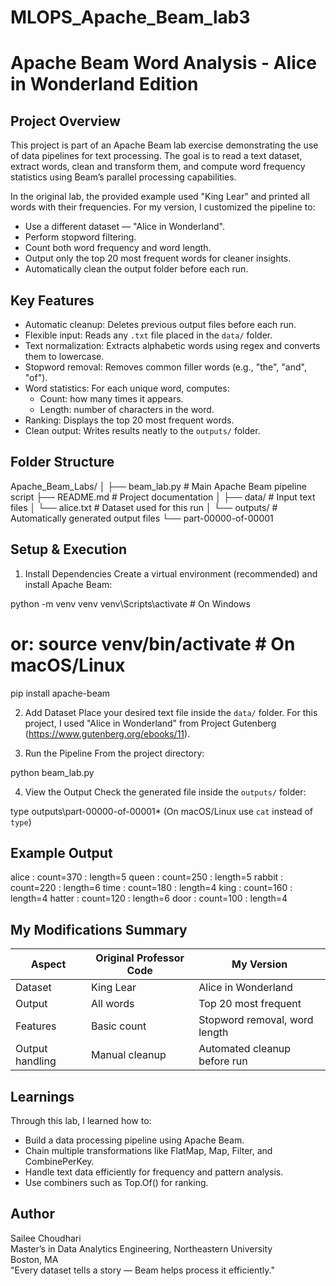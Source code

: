 # MLOPS_Apache_Beam_lab3
# Apache Beam Word Analysis - Alice in Wonderland Edition

## Project Overview
This project is part of an Apache Beam lab exercise demonstrating the use of data pipelines for text processing. The goal is to read a text dataset, extract words, clean and transform them, and compute word frequency statistics using Beam’s parallel processing capabilities.

In the original lab, the provided example used "King Lear" and printed all words with their frequencies. For my version, I customized the pipeline to:
- Use a different dataset — "Alice in Wonderland".
- Perform stopword filtering.
- Count both word frequency and word length.
- Output only the top 20 most frequent words for cleaner insights.
- Automatically clean the output folder before each run.

## Key Features
- Automatic cleanup: Deletes previous output files before each run.
- Flexible input: Reads any `.txt` file placed in the `data/` folder.
- Text normalization: Extracts alphabetic words using regex and converts them to lowercase.
- Stopword removal: Removes common filler words (e.g., "the", "and", "of").
- Word statistics: For each unique word, computes:
  - Count: how many times it appears.
  - Length: number of characters in the word.
- Ranking: Displays the top 20 most frequent words.
- Clean output: Writes results neatly to the `outputs/` folder.

## Folder Structure
Apache_Beam_Labs/
│
├── beam_lab.py                # Main Apache Beam pipeline script
├── README.md                  # Project documentation
│
├── data/                      # Input text files
│   └── alice.txt              # Dataset used for this run
│
└── outputs/                   # Automatically generated output files
    └── part-00000-of-00001

## Setup & Execution

1. Install Dependencies
Create a virtual environment (recommended) and install Apache Beam:

python -m venv venv
venv\Scripts\activate          # On Windows
# or: source venv/bin/activate # On macOS/Linux

pip install apache-beam

2. Add Dataset
Place your desired text file inside the `data/` folder.
For this project, I used "Alice in Wonderland" from Project Gutenberg (https://www.gutenberg.org/ebooks/11).

3. Run the Pipeline
From the project directory:

python beam_lab.py

4. View the Output
Check the generated file inside the `outputs/` folder:

type outputs\part-00000-of-00001*
(On macOS/Linux use `cat` instead of `type`)

## Example Output
alice : count=370 : length=5
queen : count=250 : length=5
rabbit : count=220 : length=6
time : count=180 : length=4
king : count=160 : length=4
hatter : count=120 : length=6
door : count=100 : length=4

## My Modifications Summary
Aspect | Original Professor Code | My Version
-------|--------------------------|------------
Dataset | King Lear | Alice in Wonderland
Output | All words | Top 20 most frequent
Features | Basic count | Stopword removal, word length
Output handling | Manual cleanup | Automated cleanup before run

## Learnings
Through this lab, I learned how to:
- Build a data processing pipeline using Apache Beam.
- Chain multiple transformations like FlatMap, Map, Filter, and CombinePerKey.
- Handle text data efficiently for frequency and pattern analysis.
- Use combiners such as Top.Of() for ranking.

## Author
Sailee Choudhari  
Master’s in Data Analytics Engineering, Northeastern University  
Boston, MA  
"Every dataset tells a story — Beam helps process it efficiently."
